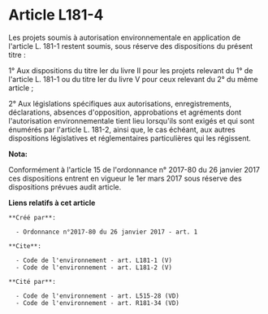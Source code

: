# Article L181-4

Les projets soumis à autorisation environnementale en application de l'article L. 181-1 restent soumis, sous réserve des
dispositions du présent titre : 

1° Aux dispositions du titre Ier du livre II pour les projets relevant du 1° de l'article L. 181-1 ou du titre Ier du livre V
pour ceux relevant du 2° du même article ; 

2° Aux législations spécifiques aux autorisations, enregistrements, déclarations, absences d'opposition, approbations et
agréments dont l'autorisation environnementale tient lieu lorsqu'ils sont exigés et qui sont énumérés par l'article L. 181-2,
ainsi que, le cas échéant, aux autres dispositions législatives et réglementaires particulières qui les régissent.

**Nota:**

Conformément à l'article 15 de l'ordonnance n° 2017-80 du 26 janvier 2017 ces dispositions entrent en vigueur le 1er mars
2017 sous réserve des dispositions prévues audit article.

**Liens relatifs à cet article**

	**Créé par**:

	  - Ordonnance n°2017-80 du 26 janvier 2017 - art. 1

	**Cite**:

	  - Code de l'environnement - art. L181-1 (V)
	  - Code de l'environnement - art. L181-2 (V)

	**Cité par**:

	  - Code de l'environnement - art. L515-28 (VD)
	  - Code de l'environnement - art. R181-34 (VD)
